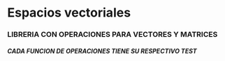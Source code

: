 # Espacios vectoriales
### LIBRERIA CON OPERACIONES PARA VECTORES Y MATRICES
##### CADA FUNCION DE OPERACIONES TIENE SU RESPECTIVO TEST
